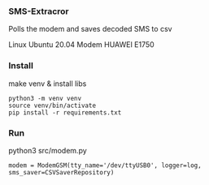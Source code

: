 ### SMS-Extracror

Polls the modem and saves decoded SMS to csv

Linux Ubuntu 20.04
Modem HUAWEI E1750

### Install

make venv & install libs
```
python3 -m venv venv
source venv/bin/activate
pip install -r requirements.txt
```

### Run

python3 src/modem.py

``
modem = ModemGSM(tty_name='/dev/ttyUSB0', logger=log, sms_saver=CSVSaverRepository)
``

